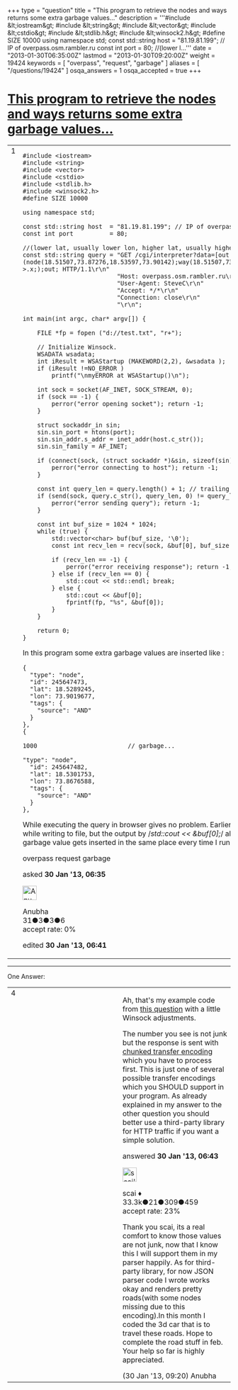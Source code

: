 +++
type = "question"
title = "This program to retrieve the nodes and ways returns some extra garbage values..."
description = '''#include &amp;lt;iostream&amp;gt; #include &amp;lt;string&amp;gt; #include &amp;lt;vector&amp;gt; #include &amp;lt;cstdio&amp;gt; #include &amp;lt;stdlib.h&amp;gt; #include &amp;lt;winsock2.h&amp;gt; #define SIZE 10000  using namespace std;  const std::string host = &quot;81.19.81.199&quot;; // IP of overpass.osm.rambler.ru const int port = 80;  //(lower l...'''
date = "2013-01-30T06:35:00Z"
lastmod = "2013-01-30T09:20:00Z"
weight = 19424
keywords = [ "overpass", "request", "garbage" ]
aliases = [ "/questions/19424" ]
osqa_answers = 1
osqa_accepted = true
+++

<div class="headNormal">

# [This program to retrieve the nodes and ways returns some extra garbage values...](/questions/19424/this-program-to-retrieve-the-nodes-and-ways-returns-some-extra-garbage-values)

</div>

<div id="main-body">

<div id="askform">

<table id="question-table" style="width:100%;">
<colgroup>
<col style="width: 50%" />
<col style="width: 50%" />
</colgroup>
<tbody>
<tr>
<td style="width: 30px; vertical-align: top"><div class="vote-buttons">
<span id="post-19424-upvote" class="ajax-command post-vote up" rel="nofollow" title="I like this post (click again to cancel)"> </span>
<div id="post-19424-score" class="post-score" title="current number of votes">
1
</div>
<span id="post-19424-downvote" class="ajax-command post-vote down" rel="nofollow" title="I dont like this post (click again to cancel)"> </span> <span id="favorite-mark" class="ajax-command favorite-mark" rel="nofollow" title="mark/unmark this question as favorite (click again to cancel)"> </span>
<div id="favorite-count" class="favorite-count">
&#10;</div>
</div></td>
<td><div id="item-right">
<div class="question-body">
<pre><code>#include &lt;iostream&gt;
#include &lt;string&gt;
#include &lt;vector&gt;
#include &lt;cstdio&gt;
#include &lt;stdlib.h&gt;
#include &lt;winsock2.h&gt;
#define SIZE 10000
&#10;using namespace std;
&#10;const std::string host  = &quot;81.19.81.199&quot;; // IP of overpass.osm.rambler.ru
const int port          = 80;
&#10;//(lower lat, usually lower lon, higher lat, usually higher lon).
const std::string query = &quot;GET /cgi/interpreter?data=[out:json];(node(18.51507,73.87276,18.53597,73.90142);way(18.51507,73.87276,18.53597,73.90142);node(w)-&gt;.x;);out; HTTP/1.1\r\n&quot;
                          &quot;Host: overpass.osm.rambler.ru\r\n&quot;
                          &quot;User-Agent: SteveC\r\n&quot;
                          &quot;Accept: */*\r\n&quot;
                          &quot;Connection: close\r\n&quot;
                          &quot;\r\n&quot;;
&#10;int main(int argc, char* argv[]) {
&#10;    FILE *fp = fopen (&quot;d://test.txt&quot;, &quot;r+&quot;);
&#10;    // Initialize Winsock.
    WSADATA wsadata;
    int iResult = WSAStartup (MAKEWORD(2,2), &amp;wsadata );
    if (iResult !=NO_ERROR )
        printf(&quot;\nmyERROR at WSAStartup()\n&quot;);
&#10;    int sock = socket(AF_INET, SOCK_STREAM, 0);
    if (sock == -1) {
        perror(&quot;error opening socket&quot;); return -1;
    }
&#10;    struct sockaddr_in sin;
    sin.sin_port = htons(port);
    sin.sin_addr.s_addr = inet_addr(host.c_str());
    sin.sin_family = AF_INET;
&#10;    if (connect(sock, (struct sockaddr *)&amp;sin, sizeof(sin)) == -1) {
        perror(&quot;error connecting to host&quot;); return -1;
    }
&#10;    const int query_len = query.length() + 1; // trailing &#39;\0&#39;
    if (send(sock, query.c_str(), query_len, 0) != query_len) {
        perror(&quot;error sending query&quot;); return -1;
    }
&#10;    const int buf_size = 1024 * 1024;
    while (true) {
        std::vector&lt;char&gt; buf(buf_size, &#39;\0&#39;);
        const int recv_len = recv(sock, &amp;buf[0], buf_size - 1, 0);
&#10;        if (recv_len == -1) {
            perror(&quot;error receiving response&quot;); return -1;
        } else if (recv_len == 0) {
            std::cout &lt;&lt; std::endl; break;
        } else {
            std::cout &lt;&lt; &amp;buf[0];
            fprintf(fp, &quot;%s&quot;, &amp;buf[0]);
        }
    }
&#10;    return 0;
}</code></pre>
<p>In this program some extra garbage values are inserted like :</p>
<pre><code>{
  &quot;type&quot;: &quot;node&quot;,
  &quot;id&quot;: 245647473,
  &quot;lat&quot;: 18.5289245,
  &quot;lon&quot;: 73.9019677,
  &quot;tags&quot;: {
    &quot;source&quot;: &quot;AND&quot;
  }
},
{
&#10;1000                         // garbage...
&#10;&quot;type&quot;: &quot;node&quot;,
  &quot;id&quot;: 245647482,
  &quot;lat&quot;: 18.5301753,
  &quot;lon&quot;: 73.8676588,
  &quot;tags&quot;: {
    &quot;source&quot;: &quot;AND&quot;
  }
},</code></pre>
<p>While executing the query in browser gives no problem. Earlier I thought there is some problem while writing to file, but the output by /<em>std::cout &lt;&lt; &amp;buf[0];</em>/ also gives the same result. Also the garbage value gets inserted in the same place every time I run the program. Why does it happen ?</p>
</div>
<div id="question-tags" class="tags-container tags">
<span class="post-tag tag-link-overpass" rel="tag" title="see questions tagged &#39;overpass&#39;">overpass</span> <span class="post-tag tag-link-request" rel="tag" title="see questions tagged &#39;request&#39;">request</span> <span class="post-tag tag-link-garbage" rel="tag" title="see questions tagged &#39;garbage&#39;">garbage</span>
</div>
<div id="question-controls" class="post-controls">
&#10;</div>
<div class="post-update-info-container">
<div class="post-update-info post-update-info-user">
<p>asked <strong>30 Jan '13, 06:35</strong></p>
<img src="https://secure.gravatar.com/avatar/bd411afe7563961a31610b5f4d40dfd3?s=32&amp;d=identicon&amp;r=g" class="gravatar" width="32" height="32" alt="Anubha&#39;s gravatar image" />
<p><span>Anubha</span><br />
<span class="score" title="31 reputation points">31</span><span title="3 badges"><span class="badge1">●</span><span class="badgecount">3</span></span><span title="3 badges"><span class="silver">●</span><span class="badgecount">3</span></span><span title="6 badges"><span class="bronze">●</span><span class="badgecount">6</span></span><br />
<span class="accept_rate" title="Rate of the user&#39;s accepted answers">accept rate:</span> <span title="Anubha has no accepted answers">0%</span></p>
</div>
<div class="post-update-info post-update-info-edited">
<p><span> edited <strong>30 Jan '13, 06:41</strong> </span></p>
</div>
</div>
<div id="comments-container-19424" class="comments-container">
&#10;</div>
<div id="comment-tools-19424" class="comment-tools">
&#10;</div>
<div class="clear">
&#10;</div>
<div id="comment-19424-form-container" class="comment-form-container">
&#10;</div>
<div class="clear">
&#10;</div>
</div></td>
</tr>
</tbody>
</table>

------------------------------------------------------------------------

<div class="tabBar">

<span id="sort-top"></span>

<div class="headQuestions">

One Answer:

</div>

</div>

<span id="19426"></span>

<div id="answer-container-19426" class="answer accepted-answer">

<table style="width:100%;">
<colgroup>
<col style="width: 50%" />
<col style="width: 50%" />
</colgroup>
<tbody>
<tr>
<td style="width: 30px; vertical-align: top"><div class="vote-buttons">
<span id="post-19426-upvote" class="ajax-command post-vote up" rel="nofollow" title="I like this post (click again to cancel)"> </span>
<div id="post-19426-score" class="post-score" title="current number of votes">
4
</div>
<span id="post-19426-downvote" class="ajax-command post-vote down" rel="nofollow" title="I dont like this post (click again to cancel)"> </span> <span class="accept-answer on" rel="nofollow" title="Anubha has selected this answer as the correct answer"> </span>
</div></td>
<td><div class="item-right">
<div class="answer-body">
<p>Ah, that's my example code from <a href="/questions/18684/i-want-to-use-mainoverpass-api-for-retrieving-data-in-c-program">this question</a> with a little Winsock adjustments.</p>
<p>The number you see is not junk but the response is sent with <a href="https://en.wikipedia.org/wiki/Chunked_transfer_encoding">chunked transfer encoding</a> which you have to process first. This is just one of several possible transfer encodings which you SHOULD support in your program. As already explained in my answer to the other question you should better use a third-party library for HTTP traffic if you want a simple solution.</p>
</div>
<div class="answer-controls post-controls">
&#10;</div>
<div class="post-update-info-container">
<div class="post-update-info post-update-info-user">
<p>answered <strong>30 Jan '13, 06:43</strong></p>
<img src="https://secure.gravatar.com/avatar/52d3234f3be58156770e8a91d575bfbd?s=32&amp;d=identicon&amp;r=g" class="gravatar" width="32" height="32" alt="scai&#39;s gravatar image" />
<p><span>scai ♦</span><br />
<span class="score" title="33317 reputation points"><span>33.3k</span></span><span title="21 badges"><span class="badge1">●</span><span class="badgecount">21</span></span><span title="309 badges"><span class="silver">●</span><span class="badgecount">309</span></span><span title="459 badges"><span class="bronze">●</span><span class="badgecount">459</span></span><br />
<span class="accept_rate" title="Rate of the user&#39;s accepted answers">accept rate:</span> <span title="scai has 168 accepted answers">23%</span></p>
</div>
</div>
<div id="comments-container-19426" class="comments-container">
<span id="19428"></span>
<div id="comment-19428" class="comment">
<div id="post-19428-score" class="comment-score">
&#10;</div>
<div class="comment-text">
<p>Thank you scai, its a real comfort to know those values are not junk, now that I know this I will support them in my parser happily. As for third-party library, for now JSON parser code I wrote works okay and renders pretty roads(with some nodes missing due to this encoding).In this month I coded the 3d car that is to travel these roads. Hope to complete the road stuff in feb. Your help so far is highly appreciated.</p>
</div>
<div id="comment-19428-info" class="comment-info">
<span class="comment-age">(30 Jan '13, 09:20)</span> <span class="comment-user userinfo">Anubha</span>
</div>
</div>
</div>
<div id="comment-tools-19426" class="comment-tools">
&#10;</div>
<div class="clear">
&#10;</div>
<div id="comment-19426-form-container" class="comment-form-container">
&#10;</div>
<div class="clear">
&#10;</div>
</div></td>
</tr>
</tbody>
</table>

</div>

<div class="paginator-container-left">

</div>

</div>

</div>

